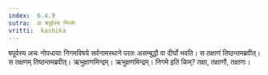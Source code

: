 ```yaml
---
index:  6.4.9
sutra:  वा षपूर्वस्य निगमे
vritti:  kashika 
---
```


षपूर्वस्य अचः नोपधायाः निगमविषये सर्वनामस्थाने परतः असम्बुद्धौ वा दीर्घो भवति। स तक्षाणं तिष्ठन्तमब्रवीत्। स तक्षणम् तिष्ठन्तमब्रवीत्। ऋभुक्षाणमिन्द्रम्। ऋभुक्षणमिन्द्रम्। निगमे इति किम्? तक्षा, तक्षाणौ, तक्षाणः।


